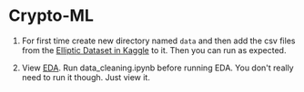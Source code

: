# Crypto-ML

1. For first time create new directory named `data` and then add the csv files from the [Elliptic Dataset in Kaggle](https://www.kaggle.com/datasets/ellipticco/elliptic-data-set) to it. Then you can run as expected.

2. View [EDA](https://github.com/FardinAhsan146/Crypto-ML/blob/main/EDA.ipynb). Run data_cleaning.ipynb before running EDA. You don't really need to run it though. Just view it. 
